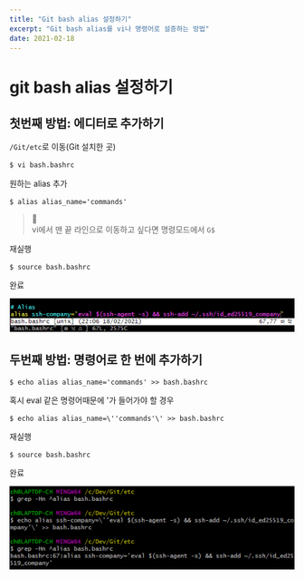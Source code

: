 ```yaml
---
title: "Git bash alias 설정하기"
excerpt: "Git bash alias를 vi나 명령어로 설증하는 방법"
date: 2021-02-18
---
```



# git bash alias 설정하기

## 첫번째 방법: 에디터로 추가하기

`/Git/etc`로 이동(Git 설치한 곳)

```bash
$ vi bash.bashrc
```

원하는 alias 추가

```
$ alias alias_name='commands'
```
> 👀  
> vi에서 맨 끝 라인으로 이동하고 싶다면 명령모드에서 `G$`

재실행

```
$ source bash.bashrc
```

완료

![vi 설정 예시 이미지](/assets/images/post/2021-02-18-add-git-alias-1.png)

## 두번째 방법: 명령어로 한 번에 추가하기

```
$ echo alias alias_name='commands' >> bash.bashrc
```

혹시 eval 같은 명령어때문에 '가 들어가야 할 경우

```
$ echo alias alias_name=\''commands'\' >> bash.bashrc
```

재실행

```
$ source bash.bashrc
```

완료

![bash에서 명령어 한 줄로 설정하는 예시 이미지](/assets/images/post/2021-02-18-add-git-alias-2.png)

